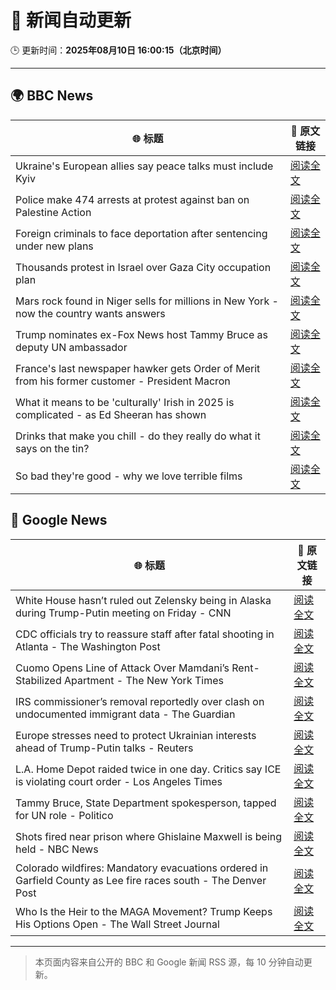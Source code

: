 # 🧠 新闻自动更新

🕒 更新时间：**2025年08月10日 16:00:15（北京时间）**

---

## 🌍 BBC News

| 🌐 标题 | 🔗 原文链接 |
|--------|-------------|
| Ukraine's European allies say peace talks must include Kyiv | [阅读全文](https://www.bbc.com/news/articles/c0e9py7e28xo?at_medium=RSS&at_campaign=rss) |
| Police make 474 arrests at protest against ban on Palestine Action | [阅读全文](https://www.bbc.com/news/articles/c8de6rq37v5o?at_medium=RSS&at_campaign=rss) |
| Foreign criminals to face deportation after sentencing under new plans | [阅读全文](https://www.bbc.com/news/articles/cn72dknzepjo?at_medium=RSS&at_campaign=rss) |
| Thousands protest in Israel over Gaza City occupation plan | [阅读全文](https://www.bbc.com/news/videos/c5ylprlr3dzo?at_medium=RSS&at_campaign=rss) |
| Mars rock found in Niger sells for millions in New York - now the country wants answers | [阅读全文](https://www.bbc.com/news/articles/cly3q635n4no?at_medium=RSS&at_campaign=rss) |
| Trump nominates ex-Fox News host Tammy Bruce as deputy UN ambassador | [阅读全文](https://www.bbc.com/news/articles/cj9wv49xr0xo?at_medium=RSS&at_campaign=rss) |
| France's last newspaper hawker gets Order of Merit from his former customer - President Macron | [阅读全文](https://www.bbc.com/news/articles/cdx0vvpeq9wo?at_medium=RSS&at_campaign=rss) |
| What it means to be 'culturally' Irish in 2025 is complicated - as Ed Sheeran has shown | [阅读全文](https://www.bbc.com/news/articles/cgln9y13x3yo?at_medium=RSS&at_campaign=rss) |
| Drinks that make you chill - do they really do what it says on the tin? | [阅读全文](https://www.bbc.com/news/articles/c4gdw0y4q7wo?at_medium=RSS&at_campaign=rss) |
| So bad they're good - why we love terrible films | [阅读全文](https://www.bbc.com/news/articles/cy40e08k1p0o?at_medium=RSS&at_campaign=rss) |

## 📰 Google News

| 🌐 标题 | 🔗 原文链接 |
|--------|-------------|
| White House hasn’t ruled out Zelensky being in Alaska during Trump-Putin meeting on Friday - CNN | [阅读全文](https://news.google.com/rss/articles/CBMihwFBVV95cUxNUG9HMUVsb0Q2NHZkSkNlZ29GS21rbTQtNEJVdzdzY2RmMm5VYVMyNnRWemNfXzQ2M0ZoTkhMZEU0VnhJaG5sOFphSjRLVzRSMHFvRkMtQUN1d0R6R0xhdDdIb1dJOVNGbHhBclhEYXgzR3ItZlYxRUhqNmNqM240N2E0Q3FsVmvSAYwBQVVfeXFMTS1hRE9lcnpFOGtnaldCQWZtOS1oSnlOQUlWMUN5QUMtTHYyRUpCcGRIaEVTRkdrVEo2T1RHajhDcWpocVRoaDB5Z3dJaHhKNDZhUHppbDdTeDFfUEJ0R2h3eGZqTzRiellPQXQxbGtGYWxKNjUzcjI0NmpXVDF6WmpvczFHMjAweEhjYkQ?oc=5) |
| CDC officials try to reassure staff after fatal shooting in Atlanta - The Washington Post | [阅读全文](https://news.google.com/rss/articles/CBMihAFBVV95cUxQOGxuX1FnN3hNQk9CZkF6cFd3Y21QSEN3a1plTkRZWm5lSXY1S0RhYW80RnU3ajFjbWFsRHpOYkRpR19WZG1kV25kVEFsRF9Ba1R3VVJaZDJuYzA0VHhodzlVMkM2WFl5SnBtR2xKUVFmd3FnMTFybTdybXVtS0NMNGd6cV8?oc=5) |
| Cuomo Opens Line of Attack Over Mamdani’s Rent-Stabilized Apartment - The New York Times | [阅读全文](https://news.google.com/rss/articles/CBMijgFBVV95cUxNMWtxdkl2NHl3X1hOYWRXQTlWYks5ajNmU1czdV9iQkVnc3VYbDhWNUx4aTRYa2NQbVZpazZTWlAyQzFReEpqa3B0aFVSMmZUeXFxd05WSnhrU3hlZTl2R2NUaEtUajY2U3FlVDk0ZXdldHM0WVRlQ1M2YzgyNTI0V3llMXdLbXBvbmtJRjV3?oc=5) |
| IRS commissioner’s removal reportedly over clash on undocumented immigrant data - The Guardian | [阅读全文](https://news.google.com/rss/articles/CBMilgFBVV95cUxNdGVWcGxleGJCdTl4akpSOFJlZnRvX2hrbTRhWE1xMTRhem5SWjlYNHRJMzE4RjJFaFJDZXB1WW9JZ0kxMzkyZ1JyM004eUVyQ2ItbWV2a3N5aHl5SzIzZm1VNzBUb29MZU1XbGl6aFA1a0s2VFhGU1V3UWEyZU9PUktiOUpQOFVWREZzNnFROEdQVWZZX3c?oc=5) |
| Europe stresses need to protect Ukrainian interests ahead of Trump-Putin talks - Reuters | [阅读全文](https://news.google.com/rss/articles/CBMivgFBVV95cUxOS1ZRVDRMd09veDNqMEFBV2ZrV3c0Yk5kM3NjRUVWUDNJU2N1MG96X3pEeVV5TTJ3UzZfOWxocFVyeDQ5TTV1dDNnQ2Vaa21hNmU1QWYyY0xGOUxfN1FZV3dDZXlFUUZQcDRENXdjWVEwdTd2S3N1dDZEM3VoaDdwUlplSTVqeDJiUU45dVZhZzMxZERlbVoxVWpybjFMMGdQOV9ocXNqUWVqVEl5Z3V1TWdxNzVLeS0wbGJLVWd3?oc=5) |
| L.A. Home Depot raided twice in one day. Critics say ICE is violating court order - Los Angeles Times | [阅读全文](https://news.google.com/rss/articles/CBMiugFBVV95cUxNV2loQXp6WkJOWS1panNPM29LVVJaWUt6dUxSY2xHcTRPRnczcWx6RlNtNmxPQzF1MEtoZkhEcWhhYkw5Z1Eyem5qbUlUbFhqTl9URXc1cUFoSDBGRnkxMktuTEIzUVNESFNWTXIxM0hjZXNHUVB4RkYzdTU1M25tRDFGNi1tV1AxWEdfUV8wVmI5YnUzWUdhdnc0RkFJc2Z1WVdfTWFDMW0zN1F4QWFKbFlIVWl3YjgyaHc?oc=5) |
| Tammy Bruce, State Department spokesperson, tapped for UN role - Politico | [阅读全文](https://news.google.com/rss/articles/CBMiggFBVV95cUxPaTBaY292blNlRUFDRnVqOV9WS2lZYXBtVHFMbnRwb1JaSHBJeXVKUEhBcW44MS1JNExUal84cWkxTjdtV182Rm1wTWdxSmVLMWd3c0lsZ0F3QXFCLWp6NmpaWXNsbGIwT0FBblZyUXV4NWFlTUUxU1hBVmppd0s2UnpR?oc=5) |
| Shots fired near prison where Ghislaine Maxwell is being held - NBC News | [阅读全文](https://news.google.com/rss/articles/CBMiogFBVV95cUxNNlN4Yy1qckU5NnRBaU1MTy11azJLM0hGeXl5YXFPLWNMcnVDTDFFdHk5SHVkckpCdnNaN3BUNzZIOHdJbTFFeXdOVkhFU0JHMXZFM2dMTWhmMjN6NTI3bXpjMmtkSGxIdUVjYXh6VGVPMGFMdmJ3Y1BpSXhjWXRSRHRPSFA3VzBNMUZvQWJ2clJ3WFF0ekROUDJYS2NpVUtGS1HSAVZBVV95cUxOU1ZiVi1FQUhOWkZBVlQ1SzZpVkdOZ011UXZVVDVHNDJWZkJBbXZ2ajU1cGZVZWVQaGtxV0owd21NXzhucVQwLUdTNVAzWlRTLVBtV3JzZw?oc=5) |
| Colorado wildfires: Mandatory evacuations ordered in Garfield County as Lee fire races south - The Denver Post | [阅读全文](https://news.google.com/rss/articles/CBMigwFBVV95cUxPMDBsVzFGbmU2V19Bbl9vUU5hOHR3N3dkV1pfNWlOZTVERWdxelZMUHRNaDVVTEpQZEpyNUFjRFlFZ1pnSmtpZHBlT3B1OFFyZFNQLXI4ZE5wcUFxY3ViaEFFeEYtemNZSjEzNjlQaDl6Z1VTT3RFX2FwTzc2elNTQTFtc9IBiAFBVV95cUxNWnhRSThSS3JOaldXVHY1amVlc25LZF9wRi14STN4TUxqWV8xbEM0NHBQOVNURnZyYm9vT2ZPbWxRNVBlWE01Y3RydFBEWXRDU21VRm1NUWlWazNoRjYzQ1F3dFFJOFI2N1pGSGpadi1PQXBOY1ZUUzh1cV9keVVHLVN5VmU5QkRO?oc=5) |
| Who Is the Heir to the MAGA Movement? Trump Keeps His Options Open - The Wall Street Journal | [阅读全文](https://news.google.com/rss/articles/CBMirwFBVV95cUxOWUhfNHdVOW5CU0lLUDNzWXcxUnVMNDVMV3c2RU9kSE1KRWVfZjM3dkFxUzU4TkVWYjdydTctZ2dRMGFUVENMTFBJQjRISTQ3RjNYQ2hXUjZWMjdtYVpHc0lzOEFXODYwSzZnLVZtcXd4SUNHUm5NNlhIbTN3M3NLYVR5emJoUEJKNHhRLXMxUFpiX3hiNWpfcVY2ZXA4M0Npa2xYaXlOYnJ4TDhselZV?oc=5) |

---
> 本页面内容来自公开的 BBC 和 Google 新闻 RSS 源，每 10 分钟自动更新。